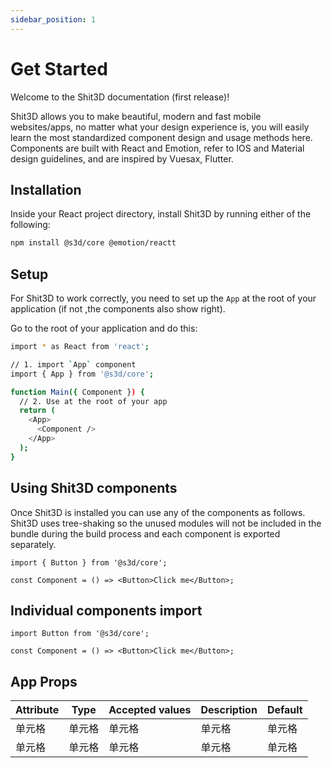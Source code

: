 ```yaml
---
sidebar_position: 1
---
```


# Get Started

Welcome to the Shit3D documentation (first release)!

Shit3D allows you to make beautiful, modern and fast mobile websites/apps, no matter what your design experience is, you will easily learn the most standardized component design and usage methods here. Components are built with React and Emotion, refer to IOS and Material design guidelines, and are inspired by Vuesax, Flutter.

## Installation

Inside your React project directory, install Shit3D by running either of the following:

```bash
npm install @s3d/core @emotion/reactt
```

## Setup

For Shit3D to work correctly, you need to set up the `App` at the root of your application (if not ,the components also show right).

Go to the root of your application and do this:

```bash
import * as React from 'react';

// 1. import `App` component
import { App } from '@s3d/core';

function Main({ Component }) {
  // 2. Use at the root of your app
  return (
    <App>
      <Component />
    </App>
  );
}
```

## Using Shit3D components

Once Shit3D is installed you can use any of the components as follows. Shit3D uses tree-shaking so the unused modules will not be included in the bundle during the build process and each component is exported separately.

```tsx
import { Button } from '@s3d/core';

const Component = () => <Button>Click me</Button>;
```

## Individual components import

```tsx
import Button from '@s3d/core';

const Component = () => <Button>Click me</Button>;
```

## App Props

| Attribute | Type   | Accepted values | Description | Default |
| --------- | ------ | --------------- | ----------- | ------- |
| 单元格    | 单元格 | 单元格          | 单元格      | 单元格  |
| 单元格    | 单元格 | 单元格          | 单元格      | 单元格  |
